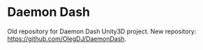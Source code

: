 # Daemon Dash
Old repository for Daemon Dash Unity3D project. New repository: https://github.com/OlegDJ/DaemonDash.
